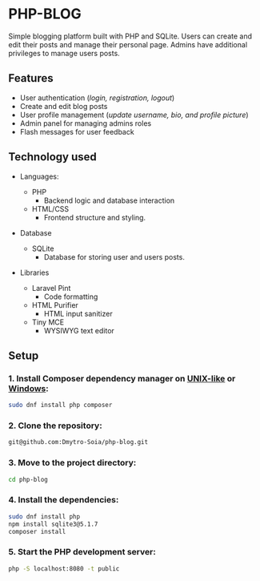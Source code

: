 # PHP-BLOG

 Simple blogging platform built with PHP and SQLite. Users can create and edit their posts and manage their personal page. Admins have additional privileges to manage users posts.

## Features

- User authentication (_login, registration, logout_)
- Create and edit blog posts
- User profile management (_update username, bio, and profile picture_)
- Admin panel for managing admins roles
- Flash messages for user feedback

## Technology used

- Languages: 

    - PHP 
        - Backend logic and database interaction
    - HTML/CSS
        - Frontend structure and styling.
    
- Database

    - SQLite
        - Database for storing user and users posts.

- Libraries

    - Laravel Pint
        - Code formatting
    - HTML Purifier
        - HTML input sanitizer
    - Tiny MCE
        - WYSIWYG text editor

## Setup

### 1. Install Composer dependency manager on [UNIX-like](https://getcomposer.org/doc/00-intro.md#installation-linux-unix-macos) or [Windows](https://getcomposer.org/doc/00-intro.md#installation-windows):

```bash
sudo dnf install php composer
```

### 2. Clone the repository:

```bash
git@github.com:Dmytro-Soia/php-blog.git
```
### 3. Move to the project directory:

```bash
cd php-blog
```

### 4. Install the dependencies:

```bash
sudo dnf install php
npm install sqlite3@5.1.7
composer install
```

### 5. Start the PHP development server:

```bash
php -S localhost:8080 -t public
```